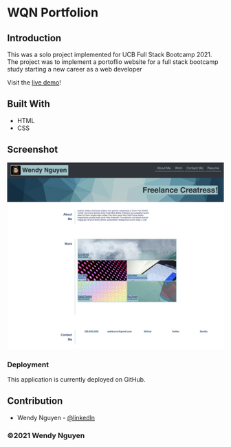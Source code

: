 # WQN Portfolion

## Introduction
This was a solo project implemented for UCB Full Stack Bootcamp 2021. The project was to implement a portoflio website for a full stack bootcamp study starting a new career as a web developer


Visit the [live demo](https://wendyqnguyen.github.io/wqn-portfolio/)!

## Built With
* HTML
* CSS

## Screenshot
<p align="center"><img src="./assets/images/screenshot.jpeg"></p>

### Deployment

This application is currently deployed on GitHub.


## Contribution
- Wendy Nguyen - [@linkedln](https://www.linkedin.com/in/wenguyen/)

### ©️2021 Wendy Nguyen 
